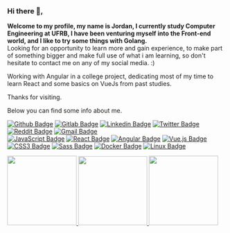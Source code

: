### Hi there 👋,

<div>
  <p>
    <b>Welcome to my profile, my name is Jordan, I currently study Computer Engineering at UFRB, I have been venturing myself into the Front-end world, and I like to try some things with Golang.</b> </br>
    Looking for an opportunity to learn more and gain experience, to make part of something bigger and make full use of what i am learning, so don't hesitate to contact me on any of my social media. :)
  </p>
  <p>
    Working with Angular in a college project, dedicating most of my time to learn React and some basics on VueJs from past studies.
  </p>
  <p>
    Thanks for visiting.
  </p>
  
  <p>
    Below you can find some info about me.
  </p>
</div>

[![Github Badge](https://img.shields.io/badge/GitHub-100000?style=for-the-badge&logo=github&logoColor=white)](https://github.com/OliveiraJ)
[![Gitlab Badge](https://img.shields.io/badge/GitLab-330F63?style=for-the-badge&logo=gitlab&logoColor=white)](https://gitlab.com/OliveiraJordan)
[![Linkedin Badge](https://img.shields.io/badge/LinkedIn-0077B5?style=for-the-badge&logo=linkedin&logoColor=white)](www.linkedin.com/in/jordan-silva-oliveira-8b9306200)
[![Twitter Badge](https://img.shields.io/badge/Twitter-1DA1F2?style=for-the-badge&logo=twitter&logoColor=white)](https://twitter.com/JordanSOliveira)
[![Reddit Badge](https://img.shields.io/badge/Reddit-FF4500?style=for-the-badge&logo=reddit&logoColor=white)](https://www.reddit.com/user/JoOliveira)
[![Gmail Badge](https://img.shields.io/badge/Gmail-D14836?style=for-the-badge&logo=gmail&logoColor=white)](jordansilva102@gmail.com)
</br>
[![JavaScript Badge](https://img.shields.io/badge/JavaScript-252737?style=for-the-badge&logo=javascript&logoColor=F7DF1E)](https://www.javascript.com/)
[![React Badge](https://img.shields.io/badge/React-252737?style=for-the-badge&logo=react&logoColor=61DAFB)](https://pt-br.reactjs.org/)
[![Angular Badge](https://img.shields.io/badge/Angular-252737?style=for-the-badge&logo=angular&logoColor=DD0031)](https://angular.io/)
[![Vue.js Badge](https://img.shields.io/badge/Vue.js-252737?style=for-the-badge&logo=vue.js&logoColor=4FC08D)](https://vuejs.org/)
[![CSS3 Badge](https://img.shields.io/badge/CSS3-252737?style=for-the-badge&logo=css3&logoColor=1572B6)](https://developer.mozilla.org/pt-BR/docs/Web/CSS)
[![Sass Badge](https://img.shields.io/badge/Sass-252737?style=for-the-badge&logo=sass&logoColor=CC6699)](https://sass-lang.com/)
[![Docker Badge](https://img.shields.io/badge/Docker-252737?style=for-the-badge&logo=docker&logoColor=2496ED)](https://www.docker.com/)
[![Linux Badge](https://img.shields.io/badge/Linux-252737?style=for-the-badge&logo=linux&logoColor=FCC624)](https://www.linux.org/pages/download/)




<div>
  <div>
    <a href="https://github.com/anuraghazra/github-readme-stats">
       <img height=160em src="https://github-readme-stats.vercel.app/api?username=OliveiraJ&count_private=true&show_icons=true&theme=chartreuse-dark&hide_border=true&include_all_commits=true" />
      <img height=159em src="https://github-readme-streak-stats.herokuapp.com?user=OliveiraJ&theme=chartreuse-dark&hide_border=true&date_format=M%20j%5B%2C%20Y%5D" />
      <img height=160em src="https://github-readme-stats.vercel.app/api/top-langs/?username=OliveiraJ&layout=compact&theme=chartreuse-dark&langs_count=10&hide_border=true"/>
    </a>
  </div>
</div>
